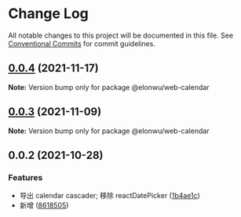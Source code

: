 # Change Log

All notable changes to this project will be documented in this file.
See [Conventional Commits](https://conventionalcommits.org) for commit guidelines.

## [0.0.4](https://github.com/ElonWu/elonwu_ui/compare/@elonwu/web-calendar@0.0.3...@elonwu/web-calendar@0.0.4) (2021-11-17)

**Note:** Version bump only for package @elonwu/web-calendar





## [0.0.3](https://github.com/ElonWu/elonwu_ui/compare/@elonwu/web-calendar@0.0.2...@elonwu/web-calendar@0.0.3) (2021-11-09)

**Note:** Version bump only for package @elonwu/web-calendar





## 0.0.2 (2021-10-28)


### Features

* 导出 calendar cascader; 移除 reactDatePicker ([1b4ae1c](https://github.com/ElonWu/elonwu_ui/commit/1b4ae1ccfa779bfde541fbdce37dc14ad9ad3ab5))
* 新增 ([8618505](https://github.com/ElonWu/elonwu_ui/commit/86185052846a501a96cbe5d4b084b53398d48add))
